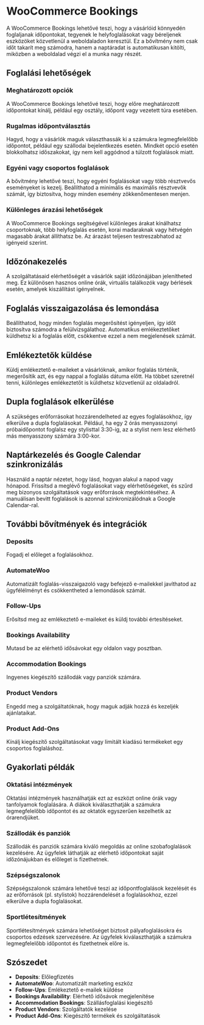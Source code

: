 # WooCommerce Bookings

A WooCommerce Bookings lehetővé teszi, hogy a vásárlóid könnyedén foglaljanak időpontokat, tegyenek le helyfoglalásokat vagy béreljenek eszközöket közvetlenül a weboldaladon keresztül. Ez a bővítmény nem csak időt takarít meg számodra, hanem a naptáradat is automatikusan kitölti, miközben a weboldalad végzi el a munka nagy részét.

## Foglalási lehetőségek

### Meghatározott opciók
A WooCommerce Bookings lehetővé teszi, hogy előre meghatározott időpontokat kínálj, például egy osztály, időpont vagy vezetett túra esetében.

### Rugalmas időpontválasztás
Hagyd, hogy a vásárlók maguk választhassák ki a számukra legmegfelelőbb időpontot, például egy szállodai bejelentkezés esetén. Mindkét opció esetén blokkolhatsz időszakokat, így nem kell aggódnod a túlzott foglalások miatt.

### Egyéni vagy csoportos foglalások
A bővítmény lehetővé teszi, hogy egyéni foglalásokat vagy több résztvevős eseményeket is kezelj. Beállíthatod a minimális és maximális résztvevők számát, így biztosítva, hogy minden esemény zökkenőmentesen menjen.

### Különleges árazási lehetőségek
A WooCommerce Bookings segítségével különleges árakat kínálhatsz csoportoknak, több helyfoglalás esetén, korai madaraknak vagy hétvégén magasabb árakat állíthatsz be. Az árazást teljesen testreszabhatod az igényeid szerint.

## Időzónakezelés

A szolgáltatásaid elérhetőségét a vásárlók saját időzónájában jelenítheted meg. Ez különösen hasznos online órák, virtuális találkozók vagy bérlések esetén, amelyek kiszállítást igényelnek.

## Foglalás visszaigazolása és lemondása

Beállíthatod, hogy minden foglalás megerősítést igényeljen, így időt biztosítva számodra a felülvizsgálathoz. Automatikus emlékeztetőket küldhetsz ki a foglalás előtt, csökkentve ezzel a nem megjelenések számát.

## Emlékeztetők küldése

Küldj emlékeztető e-maileket a vásárlóknak, amikor foglalás történik, megerősítik azt, és egy nappal a foglalás dátuma előtt. Ha többet szeretnél tenni, különleges emlékeztetőt is küldhetsz közvetlenül az oldaladról.

## Dupla foglalások elkerülése

A szükséges erőforrásokat hozzárendelheted az egyes foglalásokhoz, így elkerülve a dupla foglalásokat. Például, ha egy 2 órás menyasszonyi próbaidőpontot foglalsz egy stylisttal 3:30-ig, az a stylist nem lesz elérhető más menyasszony számára 3:00-kor.

## Naptárkezelés és Google Calendar szinkronizálás

Használd a naptár nézetet, hogy lásd, hogyan alakul a napod vagy hónapod. Frissítsd a meglévő foglalásokat vagy elérhetőségeket, és szűrd meg bizonyos szolgáltatások vagy erőforrások megtekintéséhez. A manuálisan bevitt foglalások is azonnal szinkronizálódnak a Google Calendar-ral.

## További bővítmények és integrációk

### Deposits
Fogadj el előleget a foglalásokhoz.

### AutomateWoo
Automatizált foglalás-visszaigazoló vagy befejező e-mailekkel javíthatod az ügyfélélményt és csökkentheted a lemondások számát.

### Follow-Ups
Erősítsd meg az emlékeztető e-maileket és küldj további értesítéseket.

### Bookings Availability
Mutasd be az elérhető idősávokat egy oldalon vagy posztban.

### Accommodation Bookings
Ingyenes kiegészítő szállodák vagy panziók számára.

### Product Vendors
Engedd meg a szolgáltatóknak, hogy maguk adják hozzá és kezeljék ajánlataikat.

### Product Add-Ons
Kínálj kiegészítő szolgáltatásokat vagy limitált kiadású termékeket egy csoportos foglaláshoz.

## Gyakorlati példák

### Oktatási intézmények
Oktatási intézmények használhatják ezt az eszközt online órák vagy tanfolyamok foglalására. A diákok kiválaszthatják a számukra legmegfelelőbb időpontot és az oktatók egyszerűen kezelhetik az órarendjüket.

### Szállodák és panziók
Szállodák és panziók számára kiváló megoldás az online szobafoglalások kezelésére. Az ügyfelek láthatják az elérhető időpontokat saját időzónájukban és előleget is fizethetnek.

### Szépségszalonok
Szépségszalonok számára lehetővé teszi az időpontfoglalások kezelését és az erőforrások (pl. stylistok) hozzárendelését a foglalásokhoz, ezzel elkerülve a dupla foglalásokat.

### Sportlétesítmények
Sportlétesítmények számára lehetőséget biztosít pályafoglalásokra és csoportos edzések szervezésére. Az ügyfelek kiválaszthatják a számukra legmegfelelőbb időpontot és fizethetnek előre is.

## Szószedet

- **Deposits**: Előlegfizetés
- **AutomateWoo**: Automatizált marketing eszköz
- **Follow-Ups**: Emlékeztető e-mailek küldése
- **Bookings Availability**: Elérhető idősávok megjelenítése
- **Accommodation Bookings**: Szállásfoglalási kiegészítő
- **Product Vendors**: Szolgáltatók kezelése
- **Product Add-Ons**: Kiegészítő termékek és szolgáltatások